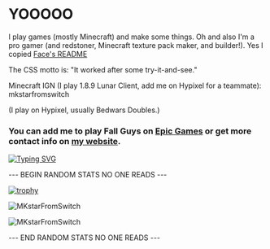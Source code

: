
<h1 align="left">YOOOOO</h1>

I play games (mostly Minecraft) and make some things. Oh and also I'm a pro gamer (and redstoner, Minecraft texture pack maker, and builder!). Yes I copied <a href='https://github.com/face-hh'>Face's README</a>

The CSS motto is: "It worked after some try-it-and-see."

Minecraft IGN (I play 1.8.9 Lunar Client, add me on Hypixel for a teammate): mkstarfromswitch

(I play on Hypixel, usually Bedwars Doubles.) 


<h3 align="left">
  You can add me to play Fall Guys on <a href='https://store.epicgames.com/en-US/u/10cc31e3e85346a8a674ea7584e6ab84'>Epic Games</a> or get more contact info on <a  href='https://mkstarfromswitch.github.io'>my website</a>.
</h3>

[![Typing SVG](https://readme-typing-svg.herokuapp.com?size=30&lines=Touch+some+grass)](https://www.touchgrasss.com)

--- BEGIN RANDOM STATS NO ONE READS ---

[![trophy](https://github-profile-trophy.vercel.app/?username=MKstarFromSwitch)](https://github.com/ryo-ma/github-profile-trophy)


![MKstarFromSwitch](https://github-readme-stats.vercel.app/api?username=MKstarFromSwitch&show_icons=true&theme=tokyonight&hide=["issues"])

![MKstarFromSwitch](https://github-readme-stats.vercel.app/api/top-langs?username=MKstarFromSwitch&show_icons=true&theme=tokyonight&layout=compact)

--- END RANDOM STATS NO ONE READS ---
